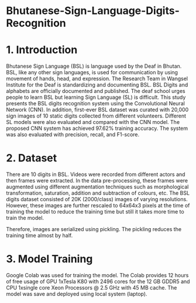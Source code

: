 # Bhutanese-Sign-Language-Digits-Recognition

# 1. Introduction
Bhutanese Sign Language (BSL) is language used by the Deaf in Bhutan. BSL, like any other sign languages, is used for communication by using movement of hands, head, and expression. The Research Team in Wangsel Institute for the Deaf is standardizing and documenting BSL. BSL Digits and alphabets are officially documented and published. The deaf school urges people to learn BSL but learning Sign Language (SL) is difficult. This study presents the BSL digits recognition system using the Convolutional Neural Network (CNN). In addition, first-ever BSL dataset was curated with 20,000 sign images of 10 static digits collected from different volunteers. Different SL models were also evaluated and compared with the CNN model. The proposed CNN system has achieved 97.62% training accuracy. The system was also evaluated with precision, recall, and F1-score.

# 2. Dataset
There are 10 digits in BSL. Videos were recorded from different actors and then frames were extracted. In the data pre-processing, these frames were augmented using different augmentation techniques such as morphological transformation, saturation, addition and subtraction of colours, etc. The BSL digits dataset consisted of 20K (2000/class) images of varying resolutions. However, these images are further rescaled to 64x64x3 pixels at the time of training the model to reduce the training time but still it takes more time to train the model.

Therefore, images are serialized using pickling. The pickling reduces the training time almost by half.

# 3. Model Training
Google Colab was used for training the model. The Colab provides 12 hours of free usage of GPU 1xTesla K80 with 2496 cores for the 12 GB GDDR5 and CPU 1xsingle core Xeon Processors @ 2.5 GHz with 45 MB cache. The model was save and deployed using local system (laptop).
